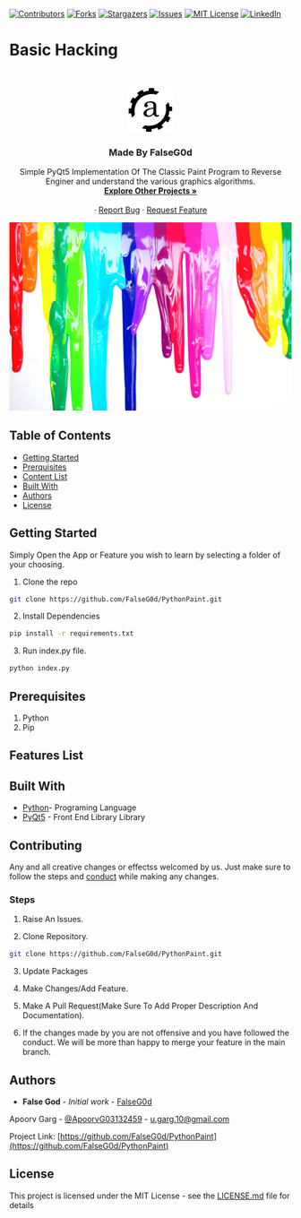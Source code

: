 [![Contributors][contributors-shield]][contributors-url]
[![Forks][forks-shield]][forks-url]
[![Stargazers][stars-shield]][stars-url]
[![Issues][issues-shield]][issues-url]
[![MIT License][license-shield]][license-url]
[![LinkedIn][linkedin-shield]][linkedin-url]


# Basic Hacking

<!-- PROJECT LOGO -->
<br />
<p align="center">
  <a href="http://apoorvgarg.herokuapp.com/">
    <img src="https://github.com/FalseG0d/AdvancedDjango/raw/main/images/Logo.png" alt="Logo" width="80" height="80">
  </a>

  <h3 align="center">Made By FalseG0d</h3>

  <p align="center">
    Simple PyQt5 Implementation Of The Classic Paint Program to Reverse Enginer and understand the various graphics algorithms.
    <br />
    <a href="https://github.com/FalseG0d?tab=repositories"><strong>Explore Other Projects »</strong></a>
    <br />
    <br />
    ·
    <a href="https://github.com/FalseG0d/PythonPaint/issues">Report Bug</a>
    ·
    <a href="https://github.com/FalseG0d/PythonPaint/issues">Request Feature</a>
  </p>
</p>


![Product Name Screen Shot][product-screenshot]

<!-- TABLE OF CONTENTS -->
## Table of Contents


* [Getting Started](#getting-started)
* [Prerquisites](#prerquisites)
* [Content List](#content-list)
* [Built With](#built-with)
* [Authors](#authors)
* [License](#license)


## Getting Started

Simply Open the App or Feature you wish to learn by selecting a folder of your choosing.

1. Clone the repo

```sh
git clone https://github.com/FalseG0d/PythonPaint.git
```

2. Install Dependencies

```sh
pip install -r requirements.txt
```

3. Run index.py file.

```sh
python index.py
```


## Prerequisites

1. Python
2. Pip

## Features List

## Built With

* [Python](https://www.python.org/)- Programing Language
* [PyQt5](https://pypi.org/project/PyQt5/) - Front End Library Library

## Contributing

Any and all creative changes or effectss welcomed by us. Just make sure to follow the steps and [conduct](CONTRIBUTING.md) while making any changes.

### Steps

1. Raise An Issues.

2. Clone Repository.

```sh
git clone https://github.com/FalseG0d/PythonPaint.git
```

3. Update Packages


4. Make Changes/Add Feature.


5. Make A Pull Request(Make Sure To Add Proper Description And Documentation).


6. If the changes made by you are not offensive and you have followed the conduct. We will be more than happy to merge your feature in the main branch.


## Authors

* **False God** - *Initial work* - [FalseG0d](https://github.com/FalseG0d)

Apoorv Garg - [@ApoorvG03132459](https://twitter.com/ApoorvG03132459) - u.garg.10@gmail.com

Project Link: [https://github.com/FalseG0d/PythonPaint](https://github.com/FalseG0d/PythonPaint)

## License

This project is licensed under the MIT License - see the [LICENSE.md](LICENSE.md) file for details


<!-- MARKDOWN LINKS & IMAGES -->
<!-- https://www.markdownguide.org/basic-syntax/#reference-style-links -->
[contributors-shield]: https://img.shields.io/github/contributors/FalseG0d/PythonPaint.svg?style=flat-square
[contributors-url]: https://github.com/FalseG0d/PythonPaint/graphs/contributors
[forks-shield]: https://img.shields.io/github/forks/FalseG0d/PythonPaint.svg?style=flat-square
[forks-url]: https://github.com/FalseG0d/PythonPaint/network/members
[stars-shield]: https://img.shields.io/github/stars/FalseG0d/PythonPaint.svg?style=flat-square
[stars-url]: https://github.com/FalseG0d/PythonPaint/stargazers
[issues-shield]: https://img.shields.io/github/issues/FalseG0d/PythonPaint.svg?style=flat-square
[issues-url]: https://github.com/FalseG0d/PythonPaint/issues
[license-shield]: https://img.shields.io/github/license/FalseG0d/PythonPaint.svg?style=flat-square
[license-url]: https://github.com/FalseG0d/PythonPaint/blob/master/LICENSE.txt
[linkedin-shield]: https://img.shields.io/badge/-LinkedIn-black.svg?style=flat-square&logo=linkedin&colorB=555
[linkedin-url]: https://www.linkedin.com/in/apoorv-garg-137137171/
[product-screenshot]: images/pexels.jpg